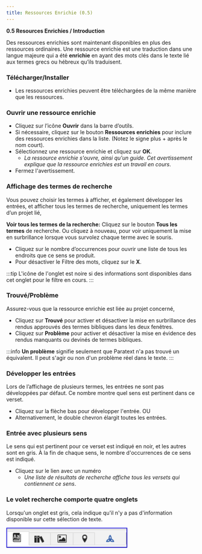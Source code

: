```yaml
---
title: Ressources Enrichie (0.5)
---
```

**0.5 Resources Enrichies / Introduction**

Des ressources enrichies sont maintenant disponibles en plus des ressources ordinaires. Une ressource enrichie est une traduction dans une langue majeure qui a été **enrichie** en ayant des mots clés dans le texte lié aux termes grecs ou hébreux qu’ils traduisent.

### Télécharger/Installer

-  Les ressources enrichies peuvent être téléchargées de la même manière que les ressources.

### Ouvrir une ressource enrichie

-  Cliquez sur l’icône **Ouvrir** dans la barre d’outils.
-  Si nécessaire, cliquez sur le bouton **Ressources enrichies** pour inclure des ressources enrichies dans la liste. (Notez le signe plus + après le nom court).
-  Sélectionnez une ressource enrichie et cliquez sur **OK**.
   -  *La ressource enrichie s'ouvre, ainsi qu'un guide. Cet avertissement explique que la ressource enrichies est un travail en cours*.
-  Fermez l'avertissement.

### Affichage des termes de recherche

Vous pouvez choisir les termes à afficher, et également développer les entrées, et afficher tous les termes de recherche, uniquement les termes d’un projet lié,

**Voir tous les termes de la recherche:** Cliquez sur le bouton **Tous les termes** de recherche. Ou cliquez à nouveau, pour voir uniquement la mise en surbrillance lorsque vous survolez chaque terme avec le souris.

-  Cliquez sur le nombre d’occurrences pour ouvrir une liste de tous les endroits que ce sens se produit.
-  Pour désactiver le Filtre des mots, cliquez sur le **X**.

:::tip
L'icône de l'onglet est noire si des informations sont disponibles dans cet onglet pour le filtre en cours.
:::
### Trouvé/Problème

Assurez-vous que la ressource enrichie est liée au projet concerné,

-  Cliquez sur **Trouvé** pour activer et désactiver la mise en surbrillance des rendus approuvés des termes bibliques dans les deux fenêtres.
-  Cliquez sur **Problème** pour activer et désactiver la mise en évidence des rendus manquants ou devinés de termes bibliques.

:::info
**Un problème** signifie seulement que Paratext n'a pas trouvé un équivalent. Il peut s'agir ou non d'un problème réel dans le texte.
:::

### Développer les entrées

Lors de l’affichage de plusieurs termes, les entrées ne sont pas développées par défaut. Ce nombre montre quel sens est pertinent dans ce verset.

-  Cliquez sur la flèche bas pour développer l'entrée. OU
-  Alternativement, le double chevron élargit toutes les entrées.

### Entrée avec plusieurs sens

Le sens qui est pertinent pour ce verset est indiqué en noir, et les autres sont en gris. À la fin de chaque sens, le nombre d'occurrences de ce sens est indiqué.

-  Cliquez sur le lien avec un numéro
   -  *Une liste de résultats de recherche affiche tous les versets qui contiennent ce sens*.

### Le volet recherche comporte quatre onglets

Lorsqu'un onglet est gris, cela indique qu'il n'y a pas d'information disponible sur cette sélection de texte.

![](../../media/c9e4819030709e2f0881d6dec6998cf6.png)
